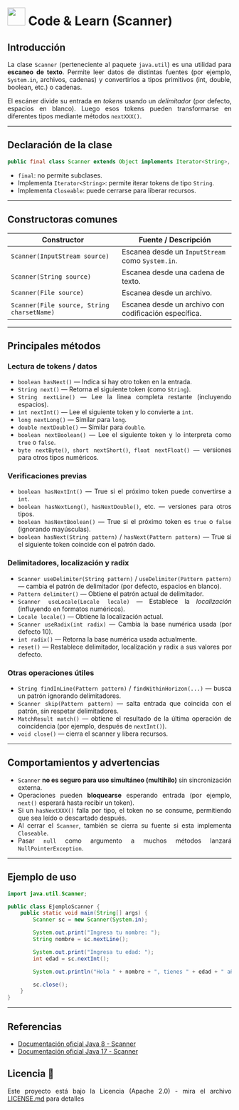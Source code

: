 <div align="justify">

# <img src=../../../../images/coding-book.png width="40"> Code & Learn (Scanner)

## Introducción

La clase `Scanner` (perteneciente al paquete `java.util`) es una utilidad para **escaneo de texto**. Permite leer datos de distintas fuentes (por ejemplo, `System.in`, archivos, cadenas) y convertirlos a tipos primitivos (int, double, boolean, etc.) o cadenas.

El escáner divide su entrada en *tokens* usando un *delimitador* (por defecto, espacios en blanco). Luego esos tokens pueden transformarse en diferentes tipos mediante métodos `nextXXX()`.

---

## Declaración de la clase

```java
public final class Scanner extends Object implements Iterator<String>, Closeable
```

- `final`: no permite subclases.  
- Implementa `Iterator<String>`: permite iterar tokens de tipo `String`.  
- Implementa `Closeable`: puede cerrarse para liberar recursos.  

---

## Constructoras comunes

| Constructor | Fuente / Descripción |
|---|---|
| `Scanner(InputStream source)` | Escanea desde un `InputStream` como `System.in`. |
| `Scanner(String source)` | Escanea desde una cadena de texto. |
| `Scanner(File source)` | Escanea desde un archivo. |
| `Scanner(File source, String charsetName)` | Escanea desde un archivo con codificación específica. |

---

## Principales métodos

### Lectura de tokens / datos

- `boolean hasNext()` — Indica si hay otro token en la entrada.  
- `String next()` — Retorna el siguiente token (como `String`).  
- `String nextLine()` — Lee la línea completa restante (incluyendo espacios).  
- `int nextInt()` — Lee el siguiente token y lo convierte a `int`.  
- `long nextLong()` — Similar para `long`.  
- `double nextDouble()` — Similar para `double`.  
- `boolean nextBoolean()` — Lee el siguiente token y lo interpreta como `true` o `false`.  
- `byte nextByte()`, `short nextShort()`, `float nextFloat()` — versiones para otros tipos numéricos.  

### Verificaciones previas

- `boolean hasNextInt()` — True si el próximo token puede convertirse a `int`.  
- `boolean hasNextLong()`, `hasNextDouble()`, etc. — versiones para otros tipos.  
- `boolean hasNextBoolean()` — True si el próximo token es `true` o `false` (ignorando mayúsculas).  
- `boolean hasNext(String pattern)` / `hasNext(Pattern pattern)` — True si el siguiente token coincide con el patrón dado.

### Delimitadores, localización y radix

- `Scanner useDelimiter(String pattern)` / `useDelimiter(Pattern pattern)` — cambia el patrón de delimitador (por defecto, espacios en blanco).  
- `Pattern delimiter()` — Obtiene el patrón actual de delimitador.  
- `Scanner useLocale(Locale locale)` — Establece la *localización* (influyendo en formatos numéricos).  
- `Locale locale()` — Obtiene la localización actual.  
- `Scanner useRadix(int radix)` — Cambia la base numérica usada (por defecto 10).  
- `int radix()` — Retorna la base numérica usada actualmente.  
- `reset()` — Restablece delimitador, localización y radix a sus valores por defecto.  

### Otras operaciones útiles

- `String findInLine(Pattern pattern)` / `findWithinHorizon(...)` — busca un patrón ignorando delimitadores.  
- `Scanner skip(Pattern pattern)` — salta entrada que coincida con el patrón, sin respetar delimitadores.  
- `MatchResult match()` — obtiene el resultado de la última operación de coincidencia (por ejemplo, después de `nextInt()`).  
- `void close()` — cierra el scanner y libera recursos.  

---

## Comportamientos y advertencias

- `Scanner` **no es seguro para uso simultáneo (multihilo)** sin sincronización externa.  
- Operaciones pueden **bloquearse** esperando entrada (por ejemplo, `next()` esperará hasta recibir un token).  
- Si un `hasNextXXX()` falla por tipo, el token no se consume, permitiendo que sea leído o descartado después.  
- Al cerrar el `Scanner`, también se cierra su fuente si esta implementa `Closeable`.  
- Pasar `null` como argumento a muchos métodos lanzará `NullPointerException`.  

---

## Ejemplo de uso

```java
import java.util.Scanner;

public class EjemploScanner {
    public static void main(String[] args) {
        Scanner sc = new Scanner(System.in);

        System.out.print("Ingresa tu nombre: ");
        String nombre = sc.nextLine();

        System.out.print("Ingresa tu edad: ");
        int edad = sc.nextInt();

        System.out.println("Hola " + nombre + ", tienes " + edad + " años.");

        sc.close();
    }
}
```

---

## Referencias

- [Documentación oficial Java 8 - Scanner](https://docs.oracle.com/javase/8/docs/api/java/util/Scanner.html)
- [Documentación oficial Java 17 - Scanner](https://docs.oracle.com/en/java/javase/17/docs/api/java.base/java/util/Scanner.html)

## Licencia 📄

Este proyecto está bajo la Licencia (Apache 2.0) - mira el archivo [LICENSE.md](../../../../LICENSE) para detalles

</div>